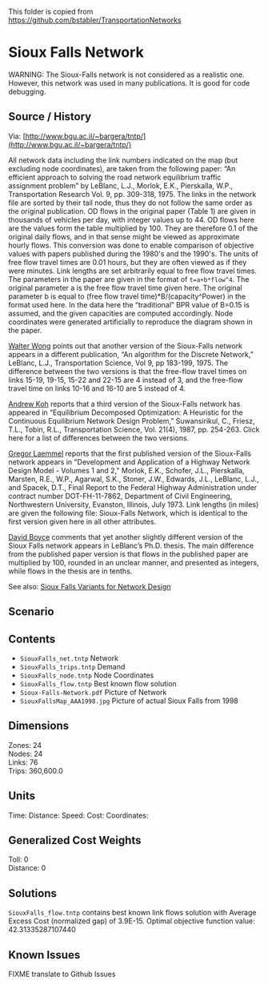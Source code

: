 This folder is copied from https://github.com/bstabler/TransportationNetworks


# Sioux Falls Network


WARNING: The Sioux-Falls network is not considered as a realistic one.  However, this network was used in many publications. It is good for code debugging.

## Source / History

Via: [http://www.bgu.ac.il/~bargera/tntp/](http://www.bgu.ac.il/~bargera/tntp/)

All network data including the link numbers indicated on the map (but excluding node coordinates), are taken from the following paper: “An efficient approach to solving the road network equilibrium traffic assignment problem” by LeBlanc, L.J., Morlok, E.K., Pierskalla, W.P., Transportation Research Vol. 9, pp. 309-318, 1975. The links in the network file are sorted by their tail node, thus they do not follow the same order as the original publication. OD flows in the original paper (Table 1) are given in thousands of vehicles per day, with integer values up to 44. OD flows here are the values form the table multiplied by 100. They are therefore 0.1 of the original daily flows, and in that sense might be viewed as approximate hourly flows. This conversion was done to enable comparison of objective values with papers published during the 1980's and the 1990's. The units of free flow travel times are 0.01 hours, but they are often viewed as if they were minutes. Link lengths are set arbitrarily equal to free flow travel times. The parameters in the paper are given in the format of `t=a+b*flow^4`. The original parameter a is the free flow travel time given here. The original parameter b is equal to (free flow travel time)*B/(capacity^Power) in the format used here. In the data here the “traditional” BPR value of B=0.15 is assumed, and the given capacities are computed accordingly. Node coordinates were generated artificially to reproduce the diagram shown in the paper.

[Walter Wong](mailto://kiwong@mail.nctu.edu.tw) points out that another version of the Sioux-Falls network appears in a different publication, “An algorithm for the Discrete Network,” LeBlanc, L.J., Transportation Science, Vol 9, pp 183-199, 1975. The difference between the two versions is that the free-flow travel times on links 15-19, 19-15, 15-22 and 22-15 are 4 instead of 3, and the free-flow travel time on links 10-16 and 16-10 are 5 instead of 4.
 
[Andrew Koh](mailto://atmkoh@yahoo.co.uk) reports that a third version of the Sioux-Falls network has appeared in “Equilibrium Decomposed Optimization: A Heuristic for the Continuous Equilibrium Network Design Problem,” Suwansirikul, C., Friesz, T.L., Tobin, R.L.,  Transportation Science, Vol. 21(4), 1987, pp. 254-263. Click here for a list of differences  between the two versions.
 
[Gregor Laemmel](mailto://laemmel@vsp.tu-berlin.de) reports that the first published version of the Sioux-Falls network appears in "Development and Application of a Highway Network Design Model - Volumes 1 and 2," Morlok, E.K., Schofer, J.L., Pierskalla, Marsten, R.E., W.P., Agarwal, S.K., Stoner, J.W., Edwards, J.L., LeBlanc, L.J., and Spacek, D.T., Final Report to the Federal Highway Administration under contract number DOT-FH-11-7862, Department of Civil Engineering, Northwestern University, Evanston, Illinois, July 1973. Link lengths (in miles) are given the following file: Sioux-Falls Network, which is identical to the first version given here in all other attributes.
 
[David Boyce](mailto://d-boyce@northwestern.edu) comments that yet another slightly different version of the Sioux Falls network appears in LeBlanc’s Ph.D. thesis. The main difference from the published paper version is that flows in the published paper are multiplied by 100, rounded in an unclear manner, and presented as integers, while flows in the thesis are in tenths.

See also: [Sioux Falls Variants for Network Design](http://www.bgu.ac.il/~bargera/tntp/SiouxFalls_CNDP/SiouxFallsVariantsForNetworkDesign.html)


## Scenario


## Contents

 - `SiouxFalls_net.tntp` Network  
 - `SiouxFalls_trips.tntp` Demand  
 - `SiouxFalls_node.tntp` Node Coordinates   
 - `SiouxFalls_flow.tntp`  Best known flow solution   
 - `Sioux-Falls-Network.pdf` Picture of Network  
 - `SiouxFallsMap_AAA1998.jpg`  Picture of actual Sioux Falls from 1998

## Dimensions  
Zones: 24  
Nodes: 24  
Links: 76  
Trips: 360,600.0  

## Units
Time:
Distance: 
Speed: 
Cost: 
Coordinates: 

## Generalized Cost Weights
Toll: 0  
Distance: 0  

## Solutions

`SiouxFalls_flow.tntp` contains best known link flows solution with Average Excess Cost (normalized gap) of 3.9E-15.  Optimal objective function value: 42.31335287107440

## Known Issues
FIXME translate to Github Issues

